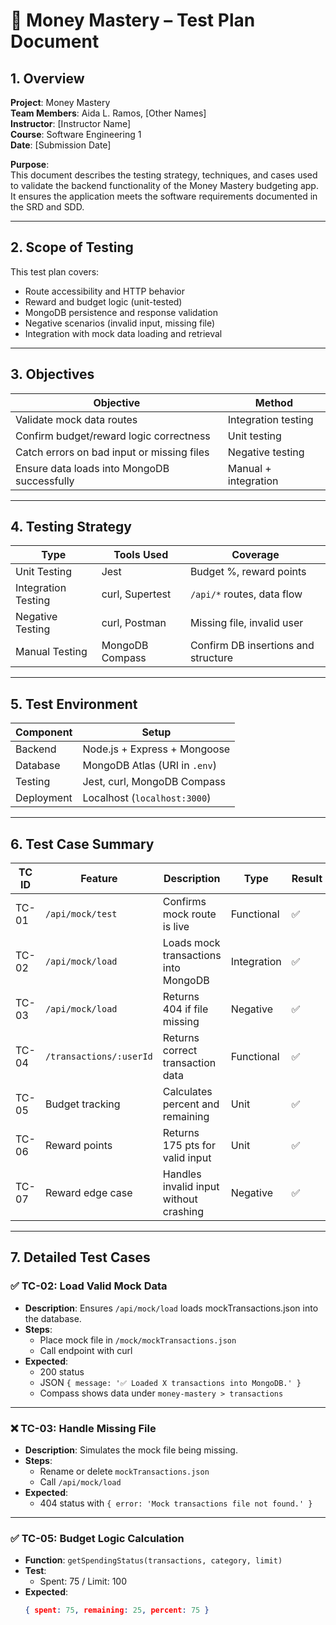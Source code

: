 # 🧪 Money Mastery – Test Plan Document

## 1. Overview

**Project**: Money Mastery  
**Team Members**: Aida L. Ramos, [Other Names]  
**Instructor**: [Instructor Name]  
**Course**: Software Engineering 1  
**Date**: [Submission Date]

**Purpose**:  
This document describes the testing strategy, techniques, and cases used to validate the backend functionality of the Money Mastery budgeting app. It ensures the application meets the software requirements documented in the SRD and SDD.

---

## 2. Scope of Testing

This test plan covers:

- Route accessibility and HTTP behavior
- Reward and budget logic (unit-tested)
- MongoDB persistence and response validation
- Negative scenarios (invalid input, missing file)
- Integration with mock data loading and retrieval

---

## 3. Objectives

| Objective                                    | Method             |
|----------------------------------------------|--------------------|
| Validate mock data routes                    | Integration testing |
| Confirm budget/reward logic correctness      | Unit testing       |
| Catch errors on bad input or missing files   | Negative testing   |
| Ensure data loads into MongoDB successfully  | Manual + integration |

---

## 4. Testing Strategy

| Type              | Tools Used          | Coverage                                 |
|-------------------|---------------------|------------------------------------------|
| Unit Testing       | Jest                | Budget %, reward points                  |
| Integration Testing| curl, Supertest     | `/api/*` routes, data flow               |
| Negative Testing   | curl, Postman       | Missing file, invalid user               |
| Manual Testing     | MongoDB Compass     | Confirm DB insertions and structure      |

---

## 5. Test Environment

| Component   | Setup                       |
|------------|-----------------------------|
| Backend     | Node.js + Express + Mongoose |
| Database    | MongoDB Atlas (URI in `.env`) |
| Testing     | Jest, curl, MongoDB Compass |
| Deployment  | Localhost (`localhost:3000`) |

---

## 6. Test Case Summary

| TC ID | Feature         | Description                             | Type        | Result |
|-------|------------------|-----------------------------------------|-------------|--------|
| TC-01 | `/api/mock/test` | Confirms mock route is live             | Functional  | ✅     |
| TC-02 | `/api/mock/load` | Loads mock transactions into MongoDB    | Integration | ✅     |
| TC-03 | `/api/mock/load` | Returns 404 if file missing             | Negative    | ✅     |
| TC-04 | `/transactions/:userId` | Returns correct transaction data | Functional  | ✅     |
| TC-05 | Budget tracking  | Calculates percent and remaining        | Unit        | ✅     |
| TC-06 | Reward points    | Returns 175 pts for valid input         | Unit        | ✅     |
| TC-07 | Reward edge case | Handles invalid input without crashing  | Negative    | ✅     |

---

## 7. Detailed Test Cases

### ✅ TC-02: Load Valid Mock Data

- **Description**: Ensures `/api/mock/load` loads mockTransactions.json into the database.
- **Steps**:
  - Place mock file in `/mock/mockTransactions.json`
  - Call endpoint with curl
- **Expected**: 
  - 200 status
  - JSON `{ message: '✅ Loaded X transactions into MongoDB.' }`
  - Compass shows data under `money-mastery > transactions`

---

### ❌ TC-03: Handle Missing File

- **Description**: Simulates the mock file being missing.
- **Steps**:
  - Rename or delete `mockTransactions.json`
  - Call `/api/mock/load`
- **Expected**: 
  - 404 status with `{ error: 'Mock transactions file not found.' }`

---

### ✅ TC-05: Budget Logic Calculation

- **Function**: `getSpendingStatus(transactions, category, limit)`
- **Test**: 
  - Spent: 75 / Limit: 100
- **Expected**:
  ```json
  { spent: 75, remaining: 25, percent: 75 }